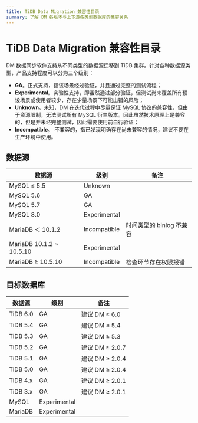 ```yaml
---
title: TiDB Data Migration 兼容性目录
summary: 了解 DM 各版本与上下游各类型数据库的兼容关系
---
```


# TiDB Data Migration 兼容性目录

DM 数据同步软件支持从不同类型的数据源迁移到 TiDB 集群。针对各种数据源类型，产品支持程度可以分为三个级别：

- **GA**。正式支持，指该场景经过验证，并且通过完整的测试流程；
- **Experimental**。实验性支持，即虽然通过部分验证，但测试尚未覆盖所有预设场景或使用者较少，存在少量场景下可能出错的风险；
- **Unknown**。未知，DM 在迭代过程中尽量保证 MySQL 协议的兼容性，但由于资源限制，无法测试所有 MySQL 衍生版本。因此虽然技术原理上是兼容的，但是并未经完整测试，因此需要使用前自行验证；
- **Incompatible**。 不兼容的，指已发现明确存在尚未兼容的情况，建议不要在生产环境中使用。

## 数据源

|数据源|级别|备注|
|-|-|-|
|MySQL ≤ 5.5|Unknown||
|MySQL 5.6|GA||
|MySQL 5.7|GA||
|MySQL 8.0|Experimental||
|MariaDB ＜ 10.1.2|Incompatible|时间类型的 binlog 不兼容|
|MariaDB 10.1.2 ~ 10.5.10|Experimental||
|MariaDB ≥ 10.5.10|Incompatible|检查环节存在权限报错|

## 目标数据库

|数据源|级别|备注|
|-|-|-|
|TiDB 6.0|GA|建议 DM ≥ 6.0|
|TiDB 5.4|GA|建议 DM ≥ 5.4|
|TiDB 5.3|GA|建议 DM ≥ 5.3|
|TiDB 5.2|GA|建议 DM ≥ 2.0.7|
|TiDB 5.1|GA|建议 DM ≥ 2.0.4|
|TiDB 5.0|GA|建议 DM ≥ 2.0.4|
|TiDB 4.x|GA|建议 DM ≥ 2.0.1|
|TiDB 3.x|GA|建议 DM ≥ 2.0.1|
|MySQL|Experimental||
|MariaDB|Experimental||
